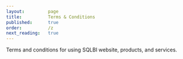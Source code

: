```yaml
---
layout:         page
title:          Terms & Conditions
published:      true
order:          /z
next_reading:   true
---
```

Terms and conditions for using SQLBI website, products, and services.
